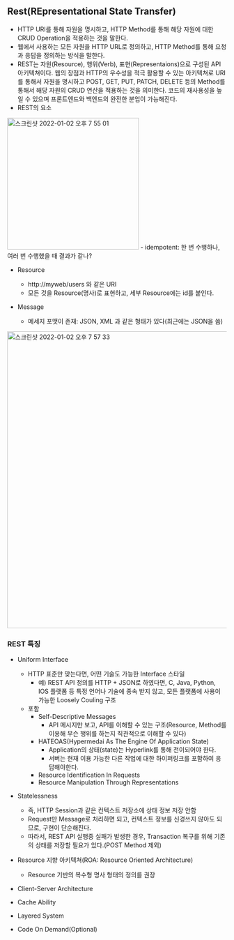 ## Rest(REpresentational State Transfer)
- HTTP URI를 통해 자원을 명시하고, HTTP Method를 통해 해당 자원에 대한 CRUD Operation을 적용하는 것을 말한다.
- 웹에서 사용하는 모든 자원을 HTTP URL로 정의하고, HTTP Method를 통해 요청과 응답을 정의하는 방식을 말한다.
- REST는 자원(Resource), 행위(Verb), 표현(Representaions)으로 구성된 API 아키텍쳐이다. 웹의 장점과 HTTP의 우수성을 적극 활용할 수 있는 아키텍쳐로 URI를 통해서 자원을 명시하고 POST, GET, PUT, PATCH, DELETE 등의 Method를 통해서 해당 자원의 CRUD 연산을 적용하는 것을 의미한다. 코드의 재사용성을 높일 수 있으며 프론트엔드와 백엔드의 완전한 분업이 가능해진다.
- REST의 요소
<img width="302" alt="스크린샷 2022-01-02 오후 7 55 01" src="https://user-images.githubusercontent.com/75515697/147873552-33c4fbd4-0ad1-4271-b77a-1da60571d534.png">
- idempotent: 한 번 수행하나, 여러 번 수행했을 때 결과가 같나?

- Resource
  - http://myweb/users 와 같은 URI
  - 모든 것을 Resource(명사)로 표현하고, 세부 Resource에는 id를 붙인다.

- Message
  - 메세지 포맷이 존재: JSON, XML 과 같은 형태가 있다(최근에는 JSON을 씀)
<img width="681" alt="스크린샷 2022-01-02 오후 7 57 33" src="https://user-images.githubusercontent.com/75515697/147873594-58798faf-bc8d-4ca4-9801-e6f007a4f57b.png">

### REST 특징
- Uniform Interface
  - HTTP 표준만 맞는다면, 어떤 기술도 가능한 Interface 스타일
    - 예) REST API 정의를 HTTP + JSON로 하였다면, C, Java, Python, IOS 플랫폼 등 특정 언어나 기술에 종속 받지 않고, 모든 플랫폼에 사용이 가능한 Loosely Couling 구조
  - 포함
    - Self-Descriptive Messages
      - API 메시지만 보고, API를 이해할 수 있는 구조(Resource, Method를 이용해 무슨 행위를 하는지 직관적으로 이해할 수 있다)
    - HATEOAS(Hypermedai As The Engine Of Application State)
      - Application의 상태(state)는 Hyperlink를 통해 전이되어야 한다.
      - 서버는 현재 이용 가능한 다른 작업에 대한 하이퍼링크를 포함하여 응답해야한다.
    - Resource Identification In Requests
    - Resource Manipulation Through Representations

- Statelessness
  - 즉, HTTP Session과 같은 컨텍스트 저장소에 상태 정보 저장 안함
  - Request만 Message로 처리하면 되고, 컨텍스트 정보를 신경쓰지 않아도 되므로, 구현이 단순해진다.
  - 따라서, REST API 실행중 실패가 발생한 경우, Transaction 복구를 위해 기존의 상태를 저장할 필요가 있다.(POST Method 제외)

- Resource 지향 아키텍쳐(ROA: Resource Oriented Architecture)
  - Resource 기반의 복수형 명사 형태의 정의를 권장

- Client-Server Architecture
- Cache Ability
- Layered System
- Code On Demand(Optional)
